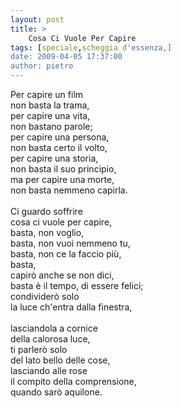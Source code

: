 ```yaml
---
layout: post
title: >
    Cosa Ci Vuole Per Capire
tags: [speciale,scheggia d'essenza,]
date: 2009-04-05 17:37:00
author: pietro
---
```

Per capire un film<br/>non basta la trama,<br/>per capire una vita,<br/>non bastano parole;<br/>per capire una persona,<br/>non basta certo il volto,<br/>per capire una storia,<br/>non basta il suo principio,<br/>ma per capire una morte,<br/>non basta nemmeno capirla.<br/><br/>Ci guardo soffrire<br/>cosa ci vuole per capire,<br/>basta, non voglio,<br/>basta, non vuoi nemmeno tu,<br/>basta, non ce la faccio più,<br/>basta,<br/>capirò anche se non dici,<br/>basta è il tempo, di essere felici;<br/>condividerò solo<br/>la luce ch'entra dalla finestra,<br/><br/>lasciandola a cornice<br/>della calorosa luce,<br/>ti parlerò solo<br/>del lato bello delle cose,<br/>lasciando alle rose<br/>il compito della comprensione,<br/>quando sarò aquilone.
